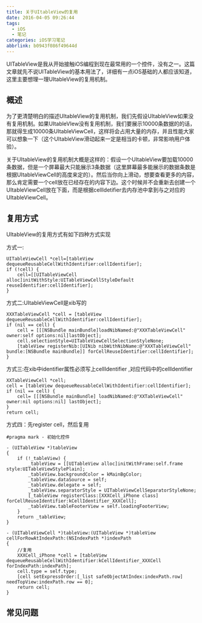 ```yaml
---
title: 关于UItableView的复用
date: 2016-04-05 09:26:44
tags:
  - iOS
  - 笔记
categories: iOS学习笔记
abbrlink: b0943f086f49644d
---
```


UITableView是我从开始接触iOS编程到现在最常用的一个控件，没有之一。这篇文章就先不说UITableView的基本用法了，详细有一点iOS基础的人都应该知道，这里主要想理一理UItableView的复用机制。

## 概述

为了更清楚明白的描述UItableView的复用机制，我们先假设UItableView如果没有复用机制。如果UItableVIew没有复用机制，我们要展示10000条数据的的话，那就得生成10000条UItableViewCell，这样将会占用大量的内存，并且性能大家可以想象一下（这个UItableView滑动起来一定是相当的卡顿，非常影响用户体验）。

<!-- more -->

关于UItableView的复用机制大概是这样的：假设一个UItableView要加载10000条数据，但是一个屏幕最大只能展示3条数据（这里屏幕最多能展示的数据条数是根据UItableViewCell的高度来定的）。然后当你向上滑动，想要查看更多的内容，那么肯定需要一个cell放在已经存在的内容下边。这个时候并不会重新去创建一个UItableViewCell放在下面，而是根据cellIdetifier去内存池中拿到与之对应的UItableViewCell。

## 复用方式

UItableView的复用方式有如下四种方式实现

方式一:
``` objc
UITableViewCell *cell=[tableView dequeueReusableCellWithIdentifier:cellIdentifier];  
if (!cell) {
	cell=[[UITableViewCell alloc]initWithStyle:UITableViewCellStyleDefault reuseIdentifier:cellIdentifier]; 
}
```
方式二:UItableViewCell是xib写的
``` objc
XXXTableViewCell *cell = [tableView dequeueReusableCellWithIdentifier:cellIdentifier];  
if (nil == cell) {  
    cell = [[[NSBundle mainBundle]loadNibNamed:@"XXXTableViewCell" owner:self options:nil]lastObject];  
    cell.selectionStyle=UITableViewCellSelectionStyleNone;  
    [tableView registerNib:[UINib nibWithNibName:@"XXXTableViewCell" bundle:[NSBundle mainBundle]] forCellReuseIdentifier:cellIdentifier];
}
```
方式三:在xib中identifier属性必须写上cellIdentifier ,对应代码中的cellIdentifier
``` objc
XXTableViewCell *cell;  
cell = [tableView dequeueReusableCellWithIdentifier:cellIdentifier];  
if (nil == cell) {  
    cell= [[[NSBundle mainBundle] loadNibNamed:@"XXTableViewCell" owner:nil options:nil] lastObject];  
}  
return cell;
```
方式四：先register cell，然后复用
``` objc
#pragma mark - 初始化控件

- (UITableView *)tableView
{
    if (!_tableView) {
        _tableView = [[UITableView alloc]initWithFrame:self.frame style:UITableViewStylePlain];
        _tableView.backgroundColor = kMainBgColor;
        _tableView.dataSource = self;
        _tableView.delegate = self;
        _tableView.separatorStyle = UITableViewCellSeparatorStyleNone;
        [_tableView registerClass:[XXXCell_iPhone class] forCellReuseIdentifier:kCellIdentifier_XXXCell];
        _tableView.tableFooterView = self.loadingFooterView;
    }
    return _tableView;
}

- (UITableViewCell *)tableView:(UITableView *)tableView cellForRowAtIndexPath:(NSIndexPath *)indexPath
{
	//复用
    XXXCell_iPhone *cell = [tableView dequeueReusableCellWithIdentifier:kCellIdentifier_XXXCell forIndexPath:indexPath];
    cell.type = self.type;
    [cell setExpressOrder:[_list safeObjectAtIndex:indexPath.row] needTopView:indexPath.row == 0];
    return cell;
}

```

##  常见问题